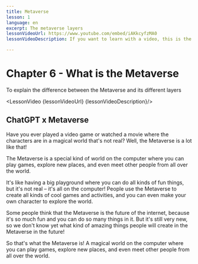 ```yaml
---
title: Metaverse
lesson: 1
language: en
excerpt: The metaverse layers
lessonVideoUrl: https://www.youtube.com/embed/iAKkcyfzMA0  
lessonVideoDescription: If you want to learn with a video, this is the way to do it.

---
```


<script>
  import LessonVideo from '$lib/components/atoms/LessonVideo.svelte';   
</script>

# Chapter 6 - What is the Metaverse

To explain the difference between the Metaverse and its different layers

<LessonVideo {lessonVideoUrl} {lessonVideoDescription}/>

## ChatGPT x Metaverse

Have you ever played a video game or watched a movie where the characters are
in a magical world that's not real? Well, the Metaverse is a lot like that!

The Metaverse is a special kind of world on the computer where you can play
games, explore new places, and even meet other people from all over the world.

It's like having a big playground where you can do all kinds of fun things, but it's
not real – it's all on the computer! People use the Metaverse to create all kinds of
cool games and activities, and you can even make your own character to explore
the world.

Some people think that the Metaverse is the future of the internet, because it's so
much fun and you can do so many things in it. But it's still very new, so we don't
know yet what kind of amazing things people will create in the Metaverse in the
future!

So that's what the Metaverse is! A magical world on the computer where you can
play games, explore new places, and even meet other people from all over the
world.
